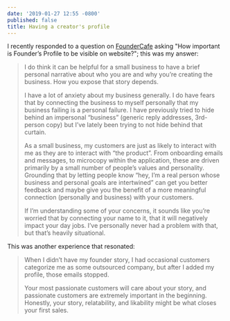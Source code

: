 ```yaml
---
date: '2019-01-27 12:55 -0800'
published: false
title: Having a creator's profile
---
```

I recently responded to a question on [FounderCafe](https://www.foundercafe.com/) asking "How important is Founder’s Profile to be visible on website?"; this was my answer:

> I do think it can be helpful for a small business to have a brief personal narrative about who you are and why you’re creating the business. How you expose that story depends.
> 
> I have a lot of anxiety about my business generally. I do have fears that by connecting the business to myself personally that my business failing is a personal failure. I have previously tried to hide behind an impersonal “business” (generic reply addresses, 3rd-person copy) but I’ve lately been trying to not hide behind that curtain.
> 
> As a small business, my customers are just as likely to interact with me as they are to interact with “the product”. From onboarding emails and messages, to microcopy within the application, these are driven primarily by a small number of people’s values and personality. Grounding that by letting people know “hey, I’m a real person whose business and personal goals are intertwined” can get you better feedback and maybe give you the benefit of a more meaningful connection (personally and business) with your customers.
> 
> If I’m understanding some of your concerns, it sounds like you’re worried that by connecting your name to it, that it will negatively impact your day jobs. I’ve personally never had a problem with that, but that’s heavily situational.

This was another experience that resonated:

> When I didn’t have my founder story, I had occasional customers categorize me as some outsourced company, but after I added my profile, those emails stopped.
>
> Your most passionate customers will care about your story, and passionate customers are extremely important in the beginning. Honestly, your story, relatability, and likability might be what closes your first sales.
